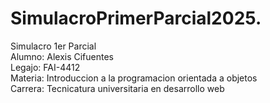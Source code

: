 # SimulacroPrimerParcial2025.
Simulacro 1er Parcial<br>
Alumno: Alexis Cifuentes<br>
Legajo: FAI-4412<br>
Materia: Introduccion a la programacion orientada a objetos<br>
Carrera: Tecnicatura universitaria en desarrollo web
